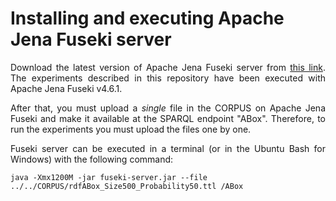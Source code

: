 # Installing and executing Apache Jena Fuseki server

<p align="justify">
Download the latest version of Apache Jena Fuseki server from <a href="https://jena.apache.org/download/index.cgi">this link</a>. The experiments described in this repository have been executed with Apache Jena Fuseki v4.6.1.
</p>

<p align="justify">
After that, you must upload a <i>single</i> file in the CORPUS on Apache Jena Fuseki and make it available at the SPARQL endpoint "ABox". Therefore, to run the experiments you must upload the files one by one.
</p>

<p align="justify">
Fuseki server can be executed in a terminal (or in the Ubuntu Bash for Windows) with the following command:
</p>

<pre><code>java -Xmx1200M -jar fuseki-server.jar --file ../../CORPUS/rdfABox_Size500_Probability50.ttl /ABox
</code></pre>
